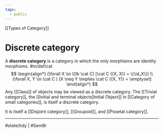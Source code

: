 ```yaml
---
tags:
  - public
---
```

[[Types of Category]]
# Discrete category
A **discrete category** is a category in which the only morphisms are identity morphisms. #m/def/cat
$$
\begin{align*}
(\forall X \in \Ob \cat C) [\cat C {(X, X)} = \{\id_X\}] \\
(\forall X, Y \in \cat C ) [X \neq Y \implies \cat C {(X, Y)} = \emptyset]
\end{align*}
$$
Any [[Class]] of objects may be viewed as a discrete category. The
[[Trivial category]], the [[Initial and terminal objects|Initial Object]] in [[Category of small categories]], is itself a discrete category.

It is itself a [[Disjoint category]], [[Groupoid]], and [[Posetal category]].

---
#state/tidy | #SemBr 

